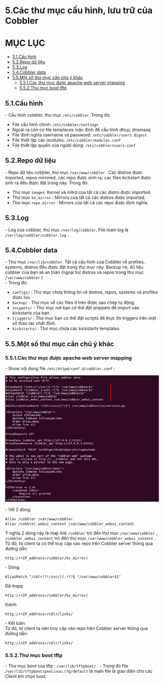 # 5.Các thư mục cấu hình, lưu trữ của Cobbler

# MỤC LỤC
- [5.1.Cấu hình](#5.1)
- [5.2.Repo dữ liệu](#5.2)
- [5.3.Log](#5.3)
- [5.4.Cobbler data](#5.4)
- [5.5.Một số thư mục cần chú ý khác](#5.5)
    - [5.5.1.Các thư mục được apache web server mapping](#5.5.1)
    - [5.5.2.Thư mục boot tftp](#5.5.2)

<a name="5.1"><a>

## 5.1.Cấu hình 
\- Cấu hình cobbler, thư mục `/etc/cobbler`. Trong đó:  
- File cấu hình chính: `/etc/cobbler/settings`
- Ngoài ra còn có file templaces mặc định để cấu hình dhcp, dnsmasq
- File định nghĩa username và password: `/etc/cobbler/users.digest`
- File thiết lập các modules: `/etc/cobbler/modules.conf`
- File thiết lập quyền của người dùng: `/etc/cobbler/users.conf`

<a name="5.2"><a>

## 5.2.Repo dữ liệu
\- Repo dữ liệu cobbler, thư mục `/var/www/cobbler` . Các distros được imported, repos mirrored, các repo được sinh ra, cac files kickstart được sinh ra đều được đặt trong này. Trong đó:  
- Thư mục `images`: Kernel và initrd của tất cả các distro được imported.
- Thư mục `ks_mirror` : Mirrors của tất cả các distros được imported.
- Thư mục `repo_mirror` : Mirrors của tất cả các repo được định nghĩa.

<a name="5.3"><a>

## 5.3.Log
\- Log của cobbler, thư mục `/var/log/cobbler`. File main log là `/var/log/cobbler/cobbler.log` .  

<a name="5.4"><a>

## 5.4.Cobbler data
\- Thư mục `/var/lib/cobbler`. Tất cả cấu hình của Cobbler về profiles, systems, distros đều được  đặt trong thư mục này. Backup nó, dữ liệu cobbler của bạn sẽ an toàn (ngoại trừ distros và repos trong thư mục `/var/www/cobbler` )  
\- Trong đó:  
- `configs/` : Thư mục chứa thông tin về distros, repos, systems và profiles được lưu
- `backup/` : Thư mục về các files ở trên được sao chép tự động.
- `snippets/`  - Thư mục nơi bạn có thể đặt snippets để import vào kickstarts của bạn.
- `triggers/` : Thư mục bạn có thể đặt scripts để thực thi triggers trên một số thao tác nhất định.
- `kickstarts/` : Thư mục chứa các kickstarts templates.

<a name="5.5"><a>

## 5.5.Một số thư mục cần chú ý khác

<a name="5.5.1"><a>

### 5.5.1.Các thư mục được apache web server mapping
\- Show nội dung file `/etc/httpd/conf.d/cobbler.conf` :  

<img src="../images/cac-thumuc-cauhinh-luutru-1.png" />

\- Với 2 dòng:  
```
Alias /cobbler /var/www/cobbler
Alias /cobbler_webui_content /var/www/cobbler_webui_content
```

Ý nghĩa 2 dòng này là map link `/cobbler` trỏ đến thư mục `/var/www/cobbler` , `/cobbler_webui_content` trỏ đến thư mục `/var/www/cobbler_webui_content` .  
Từ đó, từ client ta có thể truy cập vào repo trên Cobbler server thông qua đường dẫn:  
```
http://<IP_address>/cobbler/ks_mirror/
```

\- Dòng:  
```
AliasMatch ^/cblr(?!/svc/)(.*)?$ "/var/www/cobbler$1"
```

Đã mapp  
```
http://<IP_address>/cobbler/ks_mirror/
```

thành  
```
http://<IP_address>/cblr/links/
```

\- Kết luận:  
Từ đó, từ client ta nên truy cập vào repo trên Cobbler server thông qua đường dẫn:  
```
http://<IP_address>/cblr/links/
```

<a name="5.5.2"><a>

### 5.5.2.Thư mục boot   tftp   
\- Thư mục boot của tftp : `/var/lib/tftpboot/` .
\- Trong đó file `/var/lib/tftpboot/pxelinux.cfg/default` là main file là giao diện cho các Client khi chọn boot.








